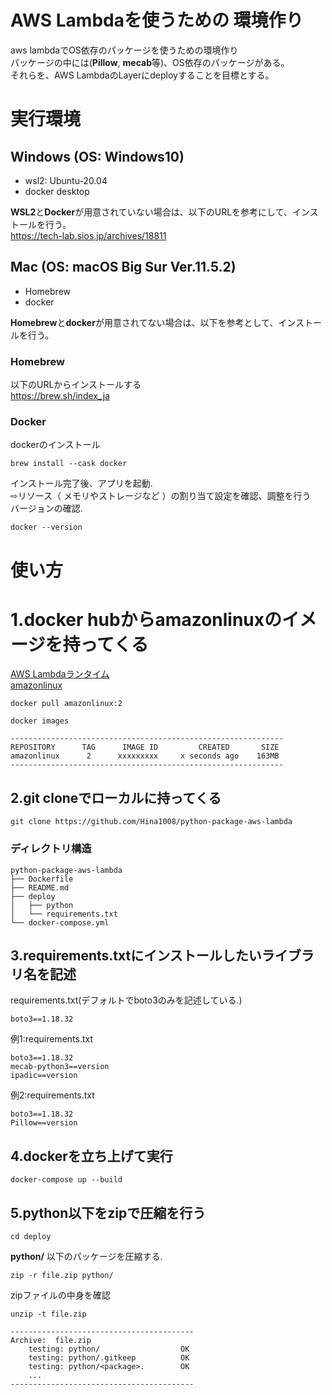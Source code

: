 # AWS Lambdaを使うための 環境作り
aws lambdaでOS依存のパッケージを使うための環境作り\
パッケージの中には(**Pillow**, **mecab**等)、OS依存のパッケージがある。\
それらを、AWS LambdaのLayerにdeployすることを目標とする。


# 実行環境
## Windows (OS: Windows10)
- wsl2: Ubuntu-20.04
- docker desktop

**WSL2**と**Docker**が用意されていない場合は、以下のURLを参考にして、インストールを行う。\
https://tech-lab.sios.jp/archives/18811

## Mac (OS: macOS Big Sur Ver.11.5.2)
- Homebrew
- docker

**Homebrew**と**docker**が用意されてない場合は、以下を参考として、インストールを行う。

### Homebrew
以下のURLからインストールする\
https://brew.sh/index_ja
### Docker
dockerのインストール
```
brew install --cask docker
```
インストール完了後、アプリを起動.\
⇨リソース（ メモリやストレージなど ）の割り当て設定を確認、調整を行う\
バージョンの確認.
```
docker --version
```

# 使い方
# 1.**docker hub**から**amazonlinux**のイメージを持ってくる
[AWS Lambdaランタイム](https://docs.aws.amazon.com/ja_jp/lambda/latest/dg/lambda-runtimes.html)\
[amazonlinux](https://hub.docker.com/_/amazonlinux?tab=tags&page=1&ordering=last_updated)
```
docker pull amazonlinux:2
```
```
docker images
```
```
-------------------------------------------------------------
REPOSITORY      TAG      IMAGE ID         CREATED       SIZE
amazonlinux      2      xxxxxxxxx     x seconds ago    163MB
-------------------------------------------------------------
```
## 2.git cloneでローカルに持ってくる
```
git clone https://github.com/Hina1008/python-package-aws-lambda
```
### ディレクトリ構造
```
python-package-aws-lambda
├── Dockerfile
├── README.md
├── deploy
│   ├── python
│   └── requirements.txt
└── docker-compose.yml
```
## 3.requirements.txtにインストールしたいライブラリ名を記述
requirements.txt(デフォルトでboto3のみを記述している.)
```
boto3==1.18.32
```
例1:requirements.txt
```
boto3==1.18.32
mecab-python3==version
ipadic==version
```
例2:requirements.txt
```
boto3==1.18.32
Pillow==version
```
## 4.dockerを立ち上げて実行
```
docker-compose up --build
```
## 5.python以下をzipで圧縮を行う
```
cd deploy
```
**python/** 以下のパッケージを圧縮する.
```
zip -r file.zip python/
```
zipファイルの中身を確認
```
unzip -t file.zip
```
```
-----------------------------------------
Archive:  file.zip
    testing: python/                  OK
    testing: python/.gitkeep          OK
    testing: python/<package>.        OK
    ...
-----------------------------------------
```






